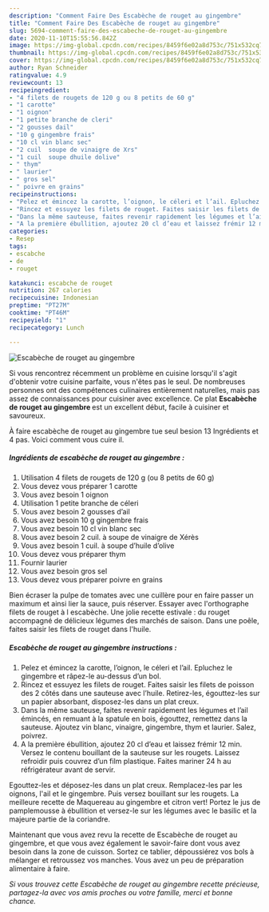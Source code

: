 ```yaml
---
description: "Comment Faire Des Escabèche de rouget au gingembre"
title: "Comment Faire Des Escabèche de rouget au gingembre"
slug: 5694-comment-faire-des-escabeche-de-rouget-au-gingembre
date: 2020-11-10T15:55:56.842Z
image: https://img-global.cpcdn.com/recipes/8459f6e02a8d753c/751x532cq70/escabeche-de-rouget-au-gingembre-photo-principale-de-la-recette.jpg
thumbnail: https://img-global.cpcdn.com/recipes/8459f6e02a8d753c/751x532cq70/escabeche-de-rouget-au-gingembre-photo-principale-de-la-recette.jpg
cover: https://img-global.cpcdn.com/recipes/8459f6e02a8d753c/751x532cq70/escabeche-de-rouget-au-gingembre-photo-principale-de-la-recette.jpg
author: Ryan Schneider
ratingvalue: 4.9
reviewcount: 13
recipeingredient:
- "4 filets de rougets de 120 g ou 8 petits de 60 g"
- "1 carotte"
- "1 oignon"
- "1 petite branche de cleri"
- "2 gousses dail"
- "10 g gingembre frais"
- "10 cl vin blanc sec"
- "2 cuil  soupe de vinaigre de Xrs"
- "1 cuil  soupe dhuile dolive"
- " thym"
- " laurier"
- " gros sel"
- " poivre en grains"
recipeinstructions:
- "Pelez et émincez la carotte, l’oignon, le céleri et l’ail. Epluchez le gingembre et râpez-le au-dessus d’un bol."
- "Rincez et essuyez les filets de rouget. Faites saisir les filets de poisson des 2 côtés dans une sauteuse avec l’huile. Retirez-les, égouttez-les sur un papier absorbant, disposez-les dans un plat creux."
- "Dans la même sauteuse, faites revenir rapidement les légumes et l’ail émincés, en remuant à la spatule en bois, égouttez, remettez dans la sauteuse. Ajoutez vin blanc, vinaigre, gingembre, thym et laurier. Salez, poivrez."
- "A la première ébullition, ajoutez 20 cl d’eau et laissez frémir 12 min. Versez le contenu bouillant de la sauteuse sur les rougets. Laissez refroidir puis couvrez d’un film plastique. Faites mariner 24 h au réfrigérateur avant de servir."
categories:
- Resep
tags:
- escabche
- de
- rouget

katakunci: escabche de rouget 
nutrition: 267 calories
recipecuisine: Indonesian
preptime: "PT27M"
cooktime: "PT46M"
recipeyield: "1"
recipecategory: Lunch

---
```



![Escabèche de rouget au gingembre](https://img-global.cpcdn.com/recipes/8459f6e02a8d753c/751x532cq70/escabeche-de-rouget-au-gingembre-photo-principale-de-la-recette.jpg)

Si vous rencontrez récemment un problème en cuisine lorsqu'il s'agit d'obtenir votre cuisine parfaite, vous n'êtes pas le seul. De nombreuses personnes ont des compétences culinaires entièrement naturelles, mais pas assez de connaissances pour cuisiner avec excellence. Ce plat <strong> Escabèche de rouget au gingembre </strong> est un excellent début, facile à cuisiner et savoureux.

<!--inarticleads1-->

À faire escabèche de rouget au gingembre tue seul besion 13 Ingrédients et 4 pas. Voici comment vous cuire il.

##### Ingrédients de escabèche de rouget au gingembre :

1. Utilisation 4 filets de rougets de 120 g (ou 8 petits de 60 g)
1. Vous devez vous préparer 1 carotte
1. Vous avez besoin 1 oignon
1. Utilisation 1 petite branche de céleri
1. Vous avez besoin 2 gousses d’ail
1. Vous avez besoin 10 g gingembre frais
1. Vous avez besoin 10 cl vin blanc sec
1. Vous avez besoin 2 cuil. à soupe de vinaigre de Xérès
1. Vous avez besoin 1 cuil. à soupe d’huile d’olive
1. Vous devez vous préparer  thym
1. Fournir  laurier
1. Vous avez besoin  gros sel
1. Vous devez vous préparer  poivre en grains


Bien écraser la pulpe de tomates avec une cuillère pour en faire passer un maximum et ainsi lier la sauce, puis réserver. Essayer avec l&#39;orthographe filets de rouget à l escabèche. Une jolie recette estivale : du rouget accompagné de délicieux légumes des marchés de saison. Dans une poêle, faites saisir les filets de rouget dans l&#39;huile. 

<!--inarticleads2-->

##### Escabèche de rouget au gingembre instructions :

1. Pelez et émincez la carotte, l’oignon, le céleri et l’ail. Epluchez le gingembre et râpez-le au-dessus d’un bol.
1. Rincez et essuyez les filets de rouget. Faites saisir les filets de poisson des 2 côtés dans une sauteuse avec l’huile. Retirez-les, égouttez-les sur un papier absorbant, disposez-les dans un plat creux.
1. Dans la même sauteuse, faites revenir rapidement les légumes et l’ail émincés, en remuant à la spatule en bois, égouttez, remettez dans la sauteuse. Ajoutez vin blanc, vinaigre, gingembre, thym et laurier. Salez, poivrez.
1. A la première ébullition, ajoutez 20 cl d’eau et laissez frémir 12 min. Versez le contenu bouillant de la sauteuse sur les rougets. Laissez refroidir puis couvrez d’un film plastique. Faites mariner 24 h au réfrigérateur avant de servir.


Egouttez-les et déposez-les dans un plat creux. Remplacez-les par les oignons, l&#39;ail et le gingembre. Puis versez bouillant sur les rougets. La meilleure recette de Maquereau au gingembre et citron vert! Portez le jus de pamplemousse à ébullition et versez-le sur les légumes avec le basilic et la majeure partie de la coriandre. 

<!--inarticleads1-->

<p>
Maintenant que vous avez revu la recette de Escabèche de rouget au gingembre, et que vous avez également le savoir-faire dont vous avez besoin dans la zone de cuisson. Sortez ce tablier, dépoussiérez vos bols à mélanger et retroussez vos manches. Vous avez un peu de préparation alimentaire à faire.
</p>

<p>
<i>Si vous trouvez cette Escabèche de rouget au gingembre recette précieuse, partagez-la avec vos amis proches ou votre famille, merci et bonne chance.</i>
</p>
